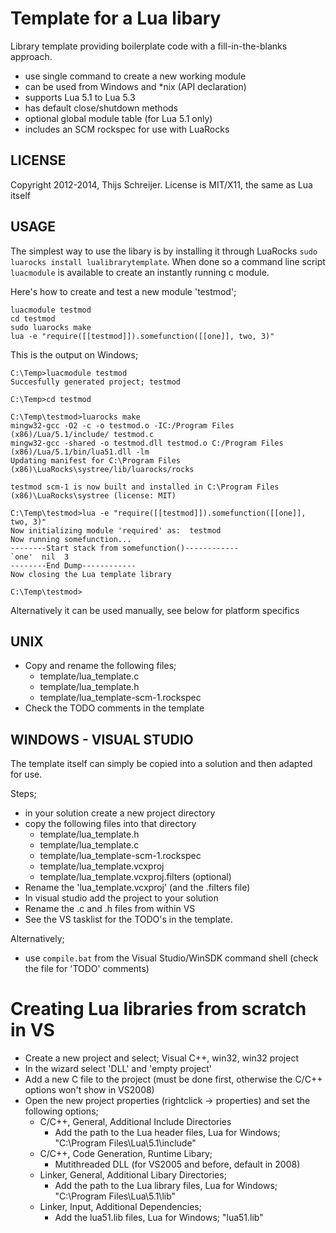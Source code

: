Template for a Lua libary
=========================
Library template providing boilerplate code with a fill-in-the-blanks approach. 

* use single command to create a new working module
* can be used from Windows and *nix (API declaration)
* supports Lua 5.1 to Lua 5.3
* has default close/shutdown methods
* optional global module table (for Lua 5.1 only)
* includes an SCM rockspec for use with LuaRocks

LICENSE
-------
Copyright 2012-2014, Thijs Schreijer. License is MIT/X11, the same as Lua itself

USAGE
-----
The simplest way to use the libary is by installing it through LuaRocks `sudo luarocks install lualibrarytemplate`.
When done so a command line script `luacmodule` is available to create an instantly running c module.

Here's how to create and test a new module 'testmod';
````
luacmodule testmod
cd testmod
sudo luarocks make
lua -e "require([[testmod]]).somefunction([[one]], two, 3)"
````
This is the output on Windows;
````
C:\Temp>luacmodule testmod
Succesfully generated project; testmod

C:\Temp>cd testmod

C:\Temp\testmod>luarocks make
mingw32-gcc -O2 -c -o testmod.o -IC:/Program Files (x86)/Lua/5.1/include/ testmod.c
mingw32-gcc -shared -o testmod.dll testmod.o C:/Program Files (x86)/Lua/5.1/bin/lua51.dll -lm
Updating manifest for C:\Program Files (x86)\LuaRocks\systree/lib/luarocks/rocks

testmod scm-1 is now built and installed in C:\Program Files (x86)\LuaRocks\systree (license: MIT)

C:\Temp\testmod>lua -e "require([[testmod]]).somefunction([[one]], two, 3)"
Now initializing module 'required' as:  testmod
Now running somefunction...
--------Start stack from somefunction()------------
`one'  nil  3
--------End Dump------------
Now closing the Lua template library

C:\Temp\testmod>
````

Alternatively it can be used manually, see below for platform specifics

UNIX
-----
* Copy and rename the following files;
    * template/lua_template.c
    * template/lua_template.h
    * template/lua_template-scm-1.rockspec
* Check the TODO comments in the template

WINDOWS - VISUAL STUDIO
----------------------------
The template itself can simply be copied into a solution and then
adapted for use.

Steps;

* in your solution create a new project directory
* copy the following files into that directory
    * template/lua_template.h
    * template/lua_template.c
    * template/lua_template-scm-1.rockspec
    * template/lua_template.vcxproj
    * template/lua_template.vcxproj.filters (optional)
* Rename the 'lua_template.vcxproj' (and the .filters file)
* In visual studio add the project to your solution
* Rename the .c and .h files from within VS
* See the VS tasklist for the TODO's in the template.

Alternatively;
* use `compile.bat` from the Visual Studio/WinSDK command shell
(check the file for 'TODO' comments)


Creating Lua libraries from scratch in VS
=========================================
* Create a new project and select; Visual C++, win32, win32 project
* In the wizard select 'DLL' and 'empty project'
* Add a new C file to the project (must be done first, otherwise the C/C++ options won't show in VS2008)
* Open the new project properties (rightclick -> properties) and set
the following options;
  * C/C++, General, Additional Include Directories
      * Add the path to the Lua header files, Lua for Windows; "C:\Program Files\Lua\5.1\include"
  * C/C++, Code Generation, Runtime Libary;
      * Mutithreaded DLL (for VS2005 and before, default in 2008)
  * Linker, General, Additional Libary Directories;
      * Add the path to the Lua library files, Lua for Windows; 
        "C:\Program Files\Lua\5.1\lib"
   * Linker, Input, Additional Dependencies;
      * Add the lua51.lib files, Lua for Windows; 
        "lua51.lib"
